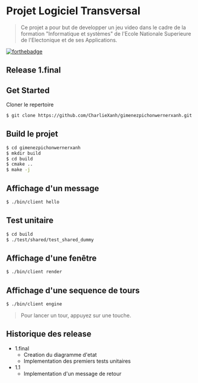 # Projet Logiciel Transversal

> Ce projet a pour but de developper un jeu video dans le cadre de la formation "Informatique et systèmes" de l'Ecole Nationale Superieure de l'Electonique et de ses Applications.

[![forthebadge](https://forthebadge.com/images/badges/made-with-c-plus-plus.svg)](https://forthebadge.com)

## Release 1.final

## Get Started

Cloner le repertoire
```sh
$ git clone https://github.com/CharlieXanh/gimenezpichonwernerxanh.git
```

## Build le projet

```sh
$ cd gimenezpichonwernerxanh
$ mkdir build
$ cd build
$ cmake ..
$ make -j
```

## Affichage d'un message

```sh
$ ./bin/client hello
```

## Test unitaire

```sh
$ cd build
$ ./test/shared/test_shared_dummy
```
## Affichage d'une fenêtre

```sh
$ ./bin/client render
```

## Affichage d'une sequence de tours

```sh
$ ./bin/client engine
```
>Pour lancer un tour, appuyez sur une touche.

## Historique des release
* 1.final
    * Creation du diagramme d'etat
    * Implementation des premiers tests unitaires
* 1.1
    * Implementation d'un message de retour
